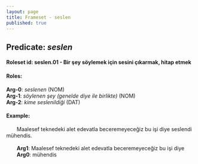 ```yaml
---
layout: page
title: Frameset - seslen
published: true
---
```

<h2>Predicate: <i>seslen</i></h2>
<h4>Roleset id: seslen.01 - Bir şey söylemek için sesini çıkarmak, hitap etmek<br>
<h4>Roles:</h4>
<b>Arg-0</b>: <i>seslenen</i>  (NOM) <br>
<b>Arg-1</b>: <i>söylenen şey (genelde diye ile birlikte)</i>  (NOM) <br>
<b>Arg-2</b>: <i>kime seslenildiği</i>  (DAT) <br>
<h4>Example:</h4>
&emsp;&emsp;Maalesef teknedeki alet edevatla beceremeyeceğiz bu işi diye seslendi mühendis.<br><br>
&emsp;&emsp;<b>Arg1</b>:  Maalesef teknedeki alet edevatla beceremeyeceğiz bu işi diye<br>
&emsp;&emsp;<b>Arg0</b>:  mühendis<br>

